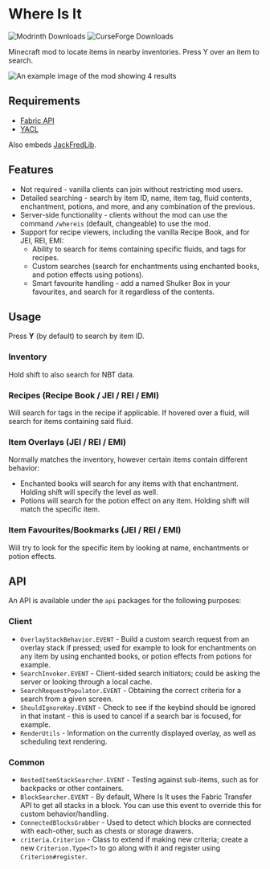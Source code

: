# Where Is It

![Modrinth Downloads](https://img.shields.io/modrinth/dt/FCTyEqkn?style=flat-square&label=Modrinth&color=%2316AF54)
![CurseForge Downloads](https://img.shields.io/curseforge/dt/378036?style=flat-square&label=CurseForge&color=%23E04E14)

Minecraft mod to locate items in nearby inventories. Press Y over an item to search.

![An example image of the mod showing 4 results](https://i.imgur.com/lvebo0v.png)

## Requirements

- [Fabric API](https://modrinth.com/mod/fabric-api)
- [YACL](https://modrinth.com/mod/yacl)

Also embeds [JackFredLib](https://github.com/JackFred2/JackFredLib).

## Features

- Not required - vanilla clients can join without restricting mod users.
- Detailed searching - search by item ID, name, item tag, fluid contents, enchantment, potions, and more, and any
  combination of the previous.
- Server-side functionality - clients without the mod can use the command `/whereis` (default, changeable) to use the
  mod.
- Support for recipe viewers, including the vanilla Recipe Book, and for JEI, REI, EMI:
    - Ability to search for items containing specific fluids, and tags for recipes.
    - Custom searches (search for enchantments using enchanted books, and potion effects using potions).
    - Smart favourite handling - add a named Shulker Box in your favourites, and search for it regardless of the
      contents.

## Usage

Press **Y** (by default) to search by item ID.

### Inventory

Hold shift to also search for NBT data.

### Recipes (Recipe Book / JEI / REI / EMI)

Will search for tags in the recipe if applicable. If hovered over a fluid, will search for items containing said fluid.

### Item Overlays (JEI / REI / EMI)

Normally matches the inventory, however certain items contain different behavior:

- Enchanted books will search for any items with that enchantment. Holding shift will specify the level as well.
- Potions will search for the potion effect on any item. Holding shift will match the specific item.

### Item Favourites/Bookmarks (JEI / REI / EMI)

Will try to look for the specific item by looking at name, enchantments or potion effects.

## API

An API is available under the `api` packages for the following purposes:

### Client

- `OverlayStackBehavior.EVENT` - Build a custom search request from an overlay stack if pressed; used for example to
  look for enchantments on any item by using enchanted books, or potion effects from potions for example.
- `SearchInvoker.EVENT` - Client-sided search initiators; could be asking the server or looking through a local cache.
- `SearchRequestPopulator.EVENT` - Obtaining the correct criteria for a search from a given screen.
- `ShouldIgnoreKey.EVENT` - Check to see if the keybind should be ignored in that instant - this is used to cancel if
  a search bar is focused, for example.
- `RenderUtils` - Information on the currently displayed overlay, as well as scheduling text rendering.

### Common

- `NestedItemStackSearcher.EVENT` - Testing against sub-items, such as for backpacks or other containers.
- `BlockSearcher.EVENT` - By default, Where Is It uses the Fabric Transfer API to get all stacks in a block. You can use
  this event to override this for custom behavior/handling.
- `ConnectedBlocksGrabber` - Used to detect which blocks are connected with each-other, such as chests or storage
  drawers.
- `criteria.Criterion` - Class to extend if making new criteria; create a new `Criterion.Type<T>` to go along with it
  and register using `Criterion#register`.